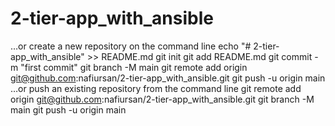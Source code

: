 # 2-tier-app_with_ansible
…or create a new repository on the command line
echo "# 2-tier-app_with_ansible" >> README.md
git init
git add README.md
git commit -m "first commit"
git branch -M main
git remote add origin git@github.com:nafiursan/2-tier-app_with_ansible.git
git push -u origin main
…or push an existing repository from the command line
git remote add origin git@github.com:nafiursan/2-tier-app_with_ansible.git
git branch -M main
git push -u origin main
